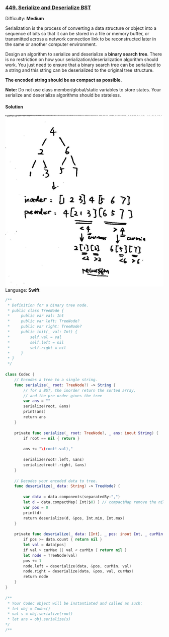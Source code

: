 ### [449\. Serialize and Deserialize BST](https://leetcode.com/problems/serialize-and-deserialize-bst/)

Difficulty: **Medium**


Serialization is the process of converting a data structure or object into a sequence of bits so that it can be stored in a file or memory buffer, or transmitted across a network connection link to be reconstructed later in the same or another computer environment.

Design an algorithm to serialize and deserialize a **binary search tree**. There is no restriction on how your serialization/deserialization algorithm should work. You just need to ensure that a binary search tree can be serialized to a string and this string can be deserialized to the original tree structure.

**The encoded string should be as compact as possible.**

**Note:** Do not use class member/global/static variables to store states. Your serialize and deserialize algorithms should be stateless.


#### Solution
![](leetcode-449.jpg)
Language: **Swift**

```swift
/**
 * Definition for a binary tree node.
 * public class TreeNode {
 *     public var val: Int
 *     public var left: TreeNode?
 *     public var right: TreeNode?
 *     public init(_ val: Int) {
 *         self.val = val
 *         self.left = nil
 *         self.right = nil
 *     }
 * }
 */
​
class Codec {
    // Encodes a tree to a single string.
    func serialize(_ root: TreeNode?) -> String {
        // for a BST, the inorder return the sorted array,
        // and the pre-order gives the tree
        var ans = ""
        serialize(root, &ans)
        print(ans)
        return ans 
    }
    
    private func serialize(_ root: TreeNode?, _ ans: inout String) {
        if root == nil { return }
        
        ans += "\(root!.val),"
        
        serialize(root!.left, &ans)
        serialize(root!.right, &ans)
    }
    
    // Decodes your encoded data to tree.
    func deserialize(_ data: String) -> TreeNode? {
        
        var data = data.components(separatedBy:",")
        let d = data.compactMap{ Int($0) } // compactMap remove the nil from the map result
        var pos = 0
        print(d)
        return deserialize(d, &pos, Int.min, Int.max)
    }
    
    private func deserialize(_ data: [Int], _ pos: inout Int, _ curMin: Int, _ curMax: Int) -> TreeNode? {
        if pos >= data.count { return nil }
        let val = data[pos]
        if val > curMax || val < curMin { return nil }
        let node = TreeNode(val)
        pos += 1
        node.left = deserialize(data, &pos, curMin, val)
        node.right = deserialize(data, &pos, val, curMax)
        return node
    }
}
​
/**
 * Your Codec object will be instantiated and called as such:
 * let obj = Codec()
 * val s = obj.serialize(root)
 * let ans = obj.serialize(s)
*/
/**
```